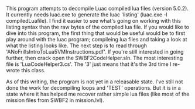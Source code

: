 This program attempts to decompile Luac compiled lua files (version 5.0.2).
It currently needs luac.exe to generate the luac 'listing' (luac.exe -l compiledLuafile).
I find it easier to see what's going on working with this listing syntax than the raw bytes of the compiled lua file.
If you would like to dive into this program, the first thing that would be useful would be to first play around with
the luac program; compileing lua files and taking a look at what the listing looks like.
The next step is to read through 'ANoFrillsIntroToLua5VMInstructions.pdf'. 
If you're still interested in going further, then crack open the SWBF2CodeHelper.sln.
The most interesting file is 'LuaCodeHelper3.cs'. The '3' just means that it's the 3rd time I re-wrote this class.

As of this writing, the program is not yet in a releasable state. I've still not done the work for decompiling loops and
'TEST' operations. But it is in a state where it has helped me recover rather simple lua files (like most of the mission files
from SWBF2 in mission.lvl).

